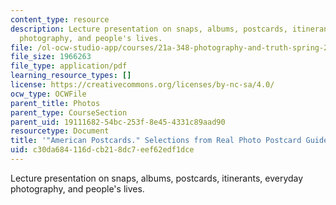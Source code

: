 ```yaml
---
content_type: resource
description: Lecture presentation on snaps, albums, postcards, itinerants, everyday
  photography, and people's lives.
file: /ol-ocw-studio-app/courses/21a-348-photography-and-truth-spring-2008/c30da684116dcb218dc7eef62edf1dce_MIT21A_348S08_postcards.pdf
file_size: 1966263
file_type: application/pdf
learning_resource_types: []
license: https://creativecommons.org/licenses/by-nc-sa/4.0/
ocw_type: OCWFile
parent_title: Photos
parent_type: CourseSection
parent_uid: 19111682-54bc-253f-8e45-4331c89aad90
resourcetype: Document
title: '"American Postcards." Selections from Real Photo Postcard Guide.'
uid: c30da684-116d-cb21-8dc7-eef62edf1dce
---
```

Lecture presentation on snaps, albums, postcards, itinerants, everyday photography, and people's lives.